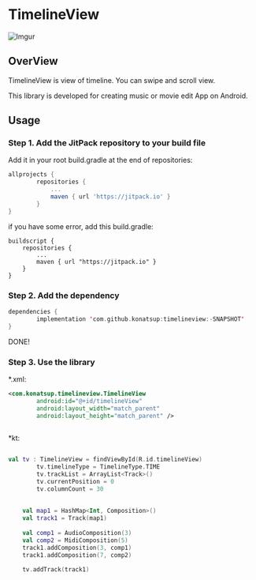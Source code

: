# TimelineView

![Imgur](https://i.imgur.com/q1l5czv.gif)

## OverView
TimelineView is view of timeline.
You can swipe and scroll view.

This library is developed for creating music or movie edit App on Android. 

## Usage
### Step 1. Add the JitPack repository to your build file

Add it in your root build.gradle at the end of repositories:
```.gradle
allprojects {
   		repositories {
   			...
   			maven { url 'https://jitpack.io' }
   		}
}
```
if you have some error, add this build.gradle:
```
buildscript {
    repositories {
        ...
        maven { url "https://jitpack.io" }
    }
}
```


### Step 2. Add the dependency
```kotlin
dependencies {
        implementation 'com.github.konatsup:timelineview:-SNAPSHOT'
}
```

DONE!


### Step 3. Use the library


*.xml: 
```xml
<com.konatsup.timelineview.TimelineView
        android:id="@+id/timelineView"
        android:layout_width="match_parent"
        android:layout_height="match_parent" />
     
```

*kt: 
```kotlin

val tv : TimelineView = findViewById(R.id.timelineView)
        tv.timelineType = TimelineType.TIME
        tv.trackList = ArrayList<Track>()
        tv.currentPosition = 0
        tv.columnCount = 30
        
        
    val map1 = HashMap<Int, Composition>()
    val track1 = Track(map1)
    
    val comp1 = AudioComposition(3)
    val comp2 = MidiComposition(5)
    track1.addComposition(3, comp1)
    track1.addComposition(7, comp2)     
    
    tv.addTrack(track1) 
                      
```

